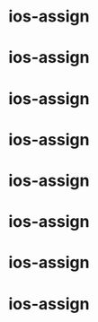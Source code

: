 # ios-assign
# ios-assign
# ios-assign
# ios-assign
# ios-assign
# ios-assign
# ios-assign
# ios-assign
